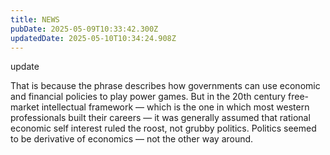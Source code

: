 ```yaml
---
title: NEWS
pubDate: 2025-05-09T10:33:42.300Z
updatedDate: 2025-05-10T10:34:24.908Z
---
```


update

That is because the phrase describes how governments can use economic and financial policies to play power games. But in the 20th century free-market intellectual framework — which is the one in which most western professionals built their careers — it was generally assumed that rational economic self interest ruled the roost, not grubby politics. Politics seemed to be derivative of economics — not the other way around.
